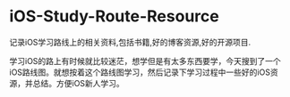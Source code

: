 # iOS-Study-Route-Resource
记录iOS学习路线上的相关资料,包括书籍,好的博客资源,好的开源项目.

学习iOS的路上有时候就比较迷茫，想学但是有太多东西要学，今天搜到了一个iOS路线图。就想按着这个路线图学习，然后记录下学习过程中一些好的iOS资源，并总结。方便iOS新人学习。
